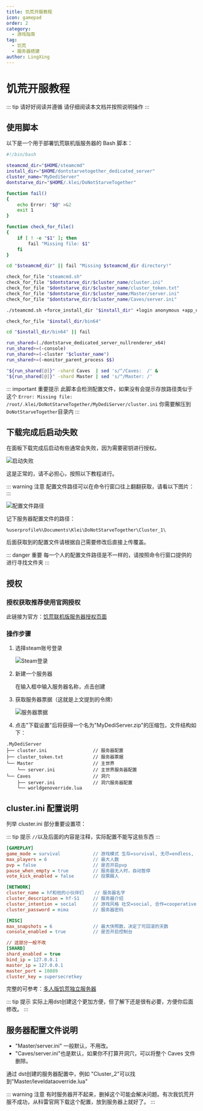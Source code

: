 ```yaml
---
title: 饥荒开服教程
icon: gamepad
order: 2
category:
  - 游戏指南
tag:
  - 饥荒
  - 服务器搭建
author: LingXing
---
```


# 饥荒开服教程

::: tip 请好好阅读并遵循
请仔细阅读本文档并按照说明操作
:::

## 使用脚本

以下是一个用于部署饥荒联机版服务器的 Bash 脚本：

```bash
#!/bin/bash

steamcmd_dir="$HOME/steamcmd"
install_dir="$HOME/dontstarvetogether_dedicated_server"
cluster_name="MyDediServer"
dontstarve_dir="$HOME/.klei/DoNotStarveTogether"

function fail()
{
	echo Error: "$@" >&2
	exit 1
}

function check_for_file()
{
	if [ ! -e "$1" ]; then
		fail "Missing file: $1"
	fi
}

cd "$steamcmd_dir" || fail "Missing $steamcmd_dir directory!"

check_for_file "steamcmd.sh"
check_for_file "$dontstarve_dir/$cluster_name/cluster.ini"
check_for_file "$dontstarve_dir/$cluster_name/cluster_token.txt"
check_for_file "$dontstarve_dir/$cluster_name/Master/server.ini"
check_for_file "$dontstarve_dir/$cluster_name/Caves/server.ini"

./steamcmd.sh +force_install_dir "$install_dir" +login anonymous +app_update 343050 validate +quit

check_for_file "$install_dir/bin64"

cd "$install_dir/bin64" || fail

run_shared=(./dontstarve_dedicated_server_nullrenderer_x64)
run_shared+=(-console)
run_shared+=(-cluster "$cluster_name")
run_shared+=(-monitor_parent_process $$)

"${run_shared[@]}" -shard Caves  | sed 's/^/Caves:  /' &
"${run_shared[@]}" -shard Master | sed 's/^/Master: /'
```

::: important 重要提示
此脚本会检测配置文件，如果没有会提示存放路径类似于这个
`Error: Missing file: /root/.klei/DoNotStarveTogether/MyDediServer/cluster.ini`
你需要解压到`DoNotStarveTogether`目录内
:::

## 下载完成后启动失败

在面板下载完成后启动有些通常会失败，因为需要密钥进行授权。

![启动失败](https://images.server.xiaozhuhouses.asia:3000/i/2025/07/26/10ggyjl.png)

这是正常的，请不必担心，按照以下教程进行。

::: warning 注意
配置文件路径可以在命令行窗口往上翻翻获取，请看以下图片：
:::

![配置文件路径](https://images.server.xiaozhuhouses.asia:3000/i/2025/07/26/10ekbgp.png)

记下服务器配置文件的路径：

```
%userprofile%\Documents\Klei\DoNotStarveTogether\Cluster_1\
```

后面获取到的配置文件请根据自己需要修改后直接上传覆盖。

::: danger 重要
每一个人的配置文件路径是不一样的，请按照命令行窗口提供的进行寻找文件夹
:::

## 授权

### 授权获取推荐使用官网授权

此链接为官方：[饥荒联机版服务器授权页面](https://accounts.klei.com/account/game/servers?game=DontStarveTogether)

### 操作步骤

1. 选择steam账号登录

   ![Steam登录](https://images.server.xiaozhuhouses.asia:3000/i/2025/07/26/10f7jjl.png)

2. 新建一个服务器

   在输入框中输入服务器名称，点击创建

3. 获取服务器票据（这就是上文提到的令牌）

   ![服务器票据](https://images.server.xiaozhuhouses.asia:3000/i/2025/07/26/10f7hhm.png)

4. 点击"下载设置"后将获得一个名为"MyDediServer.zip"的压缩包，文件结构如下：

```
.MyDediServer
├── cluster.ini                 // 服务器配置
├── cluster_token.txt           // 服务器票据
└── Master                      // 主世界
    └── server.ini              // 主世界服务器配置
└── Caves                       // 洞穴
    ├── server.ini              // 洞穴服务器配置
    └── worldgenoverride.lua
```

## cluster.ini 配置说明

列举 cluster.ini 部分重要设置项：

::: tip 提示
`//`以及后面的内容是注释，实际配置不能写这些东西
:::

```ini
[GAMEPLAY]
game_mode = survival            // 游戏模式 生存=survival, 无尽=endless, 荒野=wilderness
max_players = 6                 // 最大人数
pvp = false                     // 是否开启pvp
pause_when_empty = true         // 服务器无人时，自动暂停
vote_kick_enabled = false       // 投票踢人

[NETWORK]
cluster_name = hf和他的小伙伴们    // 服务器名字
cluster_description = hf-S1     // 服务器介绍
cluster_intention = social      // 游戏风格 社交=social, 合作=cooperative, 竞争=competitive, 疯狂=madness
cluster_password = mima         // 服务器密码

[MISC]
max_snapshots = 6               // 最大快照数，决定了可回滚的天数
console_enabled = true          // 是否开启控制台

// 这部分一般不改
[SHARD]
shard_enabled = true
bind_ip = 127.0.0.1
master_ip = 127.0.0.1
master_port = 10889
cluster_key = supersecretkey
```

完整的可参考：[多人版饥荒独立服务器](https://dontstarve.fandom.com/zh/wiki/多人版饥荒独立服务器?variant=zh)

::: tip 提示
实际上用dst创建这个更加方便，但了解下还是很有必要，方便你后面修改。
:::

## 服务器配置文件说明

- "Master/server.ini" 一般默认，不用改。
- "Caves/server.ini"也是默认，如果你不打算开洞穴，可以将整个 Caves 文件删除。

通过 dst创建的服务器配置中，例如 "Cluster_2"可以找到"Master/leveldataoverride.lua"

::: warning 注意
有时服务器开不起来，删掉这个可能会解决问题。有次我饥荒开服不成功，从科雷官网下载这个配置，放到服务器上就好了。
:::